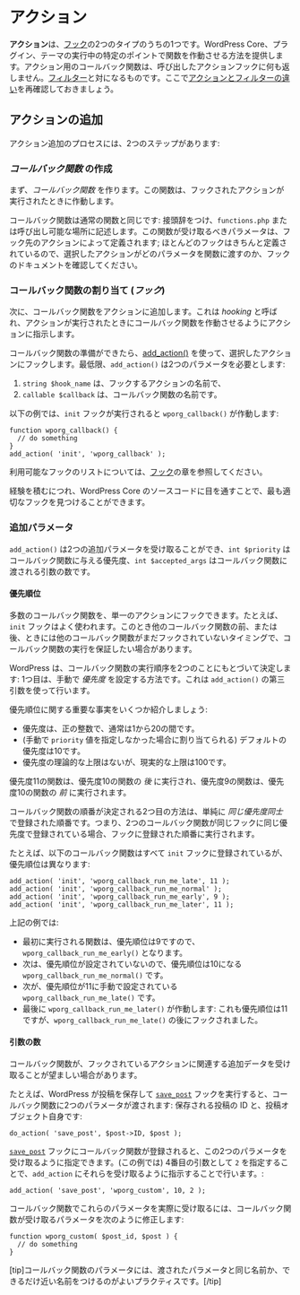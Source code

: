 <!-- 
# Actions
 -->
# アクション

<!-- 
**Actions** are one of the two types of [Hooks](https://developer.wordpress.org/plugins/hooks/). They provide a way for running a function at a specific point in the execution of WordPress Core, plugins, and themes. Callback functions for an Action do not return anything back to the calling Action hook. They are the counterpart to [Filters](https://developer.wordpress.org/plugins/hooks/filters/). Here is a refresher of [the difference between actions and filters](https://developer.wordpress.org/plugins/hooks/#actions-vs-filters).
 -->
**アクション**は、[フック](https://developer.wordpress.org/plugins/hooks/)の2つのタイプのうちの1つです。WordPress Core、プラグイン、テーマの実行中の特定のポイントで関数を作動させる方法を提供します。アクション用のコールバック関数は、呼び出したアクションフックに何も返しません。[フィルター](https://developer.wordpress.org/plugins/hooks/filters/)と対になるものです。ここで[アクションとフィルターの違い](https://developer.wordpress.org/plugins/hooks/#actions-vs-filters)を再確認しておきましょう。

<!-- 
## Adding an Action
 -->
## アクションの追加

<!-- 
The process of adding an action includes two steps:
 -->
アクション追加のプロセスには、2つのステップがあります:

<!-- 
### Create a _callback function_
 -->
### _コールバック関数_ の作成

<!-- 
First, create a _callback function_. This function will be run when the action it is hooked to is run.
 -->
まず、_コールバック関数_ を作ります。この関数は、フックされたアクションが実行されたときに作動します。

<!-- 
The callback function is just like a normal function: it should be prefixed, and it should be in `functions.php` or somewhere callable. The parameters it should accept will be defined by the action you are hooking to; most hooks are well defined, so review the hooks docs to see what parameters the action you have selected will pass to your function.
 -->
コールバック関数は通常の関数と同じです: 接頭辞をつけ、`functions.php` または呼び出し可能な場所に記述します。この関数が受け取るべきパラメータは、フック先のアクションによって定義されます; ほとんどのフックはきちんと定義されているので、選択したアクションがどのパラメータを関数に渡すのか、フックのドキュメントを確認してください。

<!-- 
### Assign (_hook_) your callback function
 -->
### コールバック関数の割り当て (_フック_)

<!-- 
Second, add your callback function to the action. This is called _hooking_ and tells the action to run your callback function when the action is run.
 -->
次に、コールバック関数をアクションに追加します。これは _hooking_ と呼ばれ、アクションが実行されたときにコールバック関数を作動させるようにアクションに指示します。

<!-- 
When your callback function is ready, use [add_action()](https://developer.wordpress.org/reference/functions/add_action/) to hook it to the action you have selected. At a minimum, `add_action()` requires two parameters:
 -->
コールバック関数の準備ができたら、[add_action()](https://developer.wordpress.org/reference/functions/add_action/) を使って、選択したアクションにフックします。最低限、`add_action()` は2つのパラメータを必要とします:

<!-- 
1. `string $hook_name` which is the name of the action you're hooking to, and
2. `callable $callback` the name of your callback function.
 -->
1. `string $hook_name` は、フックするアクションの名前で、
2. `callable $callback` は、コールバック関数の名前です。

<!-- 
The example below will run `wporg_callback()` when the `init` hook is executed:
 -->
以下の例では、`init` フックが実行されると `wporg_callback()` が作動します:

```
function wporg_callback() {
  // do something
}
add_action( 'init', 'wporg_callback' );
```

<!-- 
You can refer to the [Hooks](https://developer.wordpress.org/plugins/hooks/) chapter for a list of available hooks.
 -->
利用可能なフックのリストについては、[フック](https://developer.wordpress.org/plugins/hooks/)の章を参照してください。

<!-- 
As you gain more experience, looking through WordPress Core source code will allow you to find the most appropriate hook.
 -->
経験を積むにつれ、WordPress Core のソースコードに目を通すことで、最も適切なフックを見つけることができます。

<!-- 
### Additional Parameters
 -->
### 追加パラメータ

<!-- 
`add_action()` can accept two additional parameters, `int $priority` for the priority given to the callback function, and `int $accepted_args` for the number of arguments that will be passed to the callback function.
 -->
`add_action()` は2つの追加パラメータを受け取ることができ、`int $priority` はコールバック関数に与える優先度、`int $accepted_args` はコールバック関数に渡される引数の数です。

<!-- 
#### Priority
 -->
#### 優先順位

<!-- 
Many callback functions can be hooked to a single action. The `init` hook for example gets a lot of use. There may be cases where you need to ensure that your callback function runs before or after other callback functions, even when those other functions may not yet have been hooked.
 -->
多数のコールバック関数を、単一のアクションにフックできます。たとえば、`init` フックはよく使われます。このとき他のコールバック関数の前、または後、ときには他のコールバック関数がまだフックされていないタイミングで、コールバック関数の実行を保証したい場合があります。

<!-- 
WordPress determines the order that callback functions are run based on two things: The first way is by manually setting the _priority_. This is done using the third argument to `add_action()`.
 -->
WordPress は、コールバック関数の実行順序を2つのことにもとづいて決定します: 1つ目は、手動で _優先度_ を設定する方法です。これは `add_action()` の第三引数を使って行います。

<!-- 
Here are some important facts about priorities:
 -->
優先順位に関する重要な事実をいくつか紹介しましょう:

<!-- 
- priorities are positive integers, typically between 1 and 20
- the default priority (meaning, the priority assigned when no `priority` value is manually supplied) is 10
- there is no theoretical upper limit on the priority value, but the realistic upper limit is 100
 -->
- 優先度は、正の整数で、通常は1から20の間です。
- (手動で `priority` 値を指定しなかった場合に割り当てられる) デフォルトの優先度は10です。
- 優先度の理論的な上限はないが、現実的な上限は100です。

<!-- 
A function with a priority of 11 will run _after_ a function with a priority of 10; and a function with a priority of 9 will run _before_ a function with a priority of 10.
 -->
優先度11の関数は、優先度10の関数の _後_ に実行され、優先度9の関数は、優先度10の関数の _前_ に実行されます。

<!-- 
The second way that callback function order is determined is simply by the order in which it was registered _within the same priority value_. So if two callback functions are registered for the same hook with the same priority, they will be run in the order that they were registered to the hook.
 -->
コールバック関数の順番が決定される2つ目の方法は、単純に _同じ優先度同士_ で登録された順番です。つまり、2つのコールバック関数が同じフックに同じ優先度で登録されている場合、フックに登録された順番に実行されます。

<!--
For example, the following callback functions are all registered to the `init` hook, but with different priorities:
-->
たとえば、以下のコールバック関数はすべて `init` フックに登録されているが、優先順位は異なります:

```
add_action( 'init', 'wporg_callback_run_me_late', 11 );
add_action( 'init', 'wporg_callback_run_me_normal' );
add_action( 'init', 'wporg_callback_run_me_early', 9 );
add_action( 'init', 'wporg_callback_run_me_later', 11 );
```

<!-- 
In the example above:
 -->
上記の例では:

<!-- 
- The first function run will be `wporg_callback_run_me_early()`, because it has a manual priority of 9
- Next, `wporg_callback_run_me_normal(),` because it has no priority set and so its priority is 10
- Next, `wporg_callback_run_me_late()` is run because it has a manual priority of 11
- Finally, `wporg_callback_run_me_later()` is run: it also has a priority of 11, but it was hooked after `wporg_callback_run_me_late()`.
 -->
- 最初に実行される関数は、優先順位は9ですので、`wporg_callback_run_me_early()` となります。
- 次は、優先順位が設定されていないので、優先順位は10になる `wporg_callback_run_me_normal()` です。
- 次が、優先順位が11に手動で設定されている `wporg_callback_run_me_late()` です。
- 最後に `wporg_callback_run_me_later()` が作動します: これも優先順位は11ですが、`wporg_callback_run_me_late()` の後にフックされました。

<!-- 
#### Number of Arguments
 -->
#### 引数の数

<!-- 
Sometimes it's desirable for a callback function to receive some extra data related to the action being hooked to.
 -->
コールバック関数が、フックされているアクションに関連する追加データを受け取ることが望ましい場合があります。

<!-- 
For example, when WordPress saves a post and runs the [`save_post`](https://developer.wordpress.org/reference/hooks/save_post/) hook, it passes two parameters to the callback function: the ID of the post being saved, and the post object itself:
 -->
たとえば、WordPress が投稿を保存して [`save_post`](https://developer.wordpress.org/reference/hooks/save_post/) フックを実行すると、コールバック関数に2つのパラメータが渡されます: 保存される投稿の ID と、投稿オブジェクト自身です:

```
do_action( 'save_post', $post->ID, $post );
```

<!-- 
When a callback function is registered for the [`save_post`](https://developer.wordpress.org/reference/hooks/save_post/) hook, it can specify that it wants to receive those two parameters. It does so by telling `add_action` to expect them by (in this case) putting `2` as the fourth argument:
 -->
[`save_post`](https://developer.wordpress.org/reference/hooks/save_post/) フックにコールバック関数が登録されると、この2つのパラメータを受け取るように指定できます。(この例では) 4番目の引数として `2` を指定することで、`add_action` にそれらを受け取るように指示することで行います。:

```
add_action( 'save_post', 'wporg_custom', 10, 2 );
```

<!-- 
In order to actually receive those parameters in your callback function, modify the parameters your callback function will accept, like this:
 -->
コールバック関数でこれらのパラメータを実際に受け取るには、コールバック関数が受け取るパラメータを次のように修正します:

```
function wporg_custom( $post_id, $post ) {
  // do something
}
```

<!-- 
[tip]]It's good practice to give your callback function parameters the same name as the passed parameters, or as close as you can.[/tip]
 -->
[tip]コールバック関数のパラメータには、渡されたパラメータと同じ名前か、できるだけ近い名前をつけるのがよいプラクティスです。[/tip]
